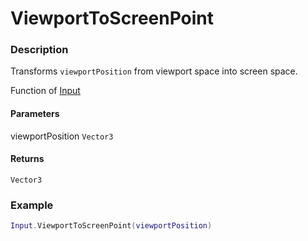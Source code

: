 # ViewportToScreenPoint

### Description

Transforms `viewportPosition` from viewport space into screen space.

Function of [Input](../../)

#### Parameters

viewportPosition `Vector3`

#### Returns

`Vector3`

### Example

```lua
Input.ViewportToScreenPoint(viewportPosition)
```
